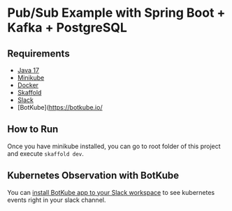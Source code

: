 # Pub/Sub Example with Spring Boot + Kafka + PostgreSQL

## Requirements
- [Java 17](https://www.oracle.com/java/technologies/javase/jdk17-archive-downloads.html)
- [Minikube](https://minikube.sigs.k8s.io/docs/start/)
- [Docker](https://www.docker.com/)
- [Skaffold](https://skaffold.dev/)
- [Slack](https://slack.com/beta/mac)
- [BotKube](https://botkube.io/

## How to Run
Once you have minikube installed, you can go to root folder of this project and execute `skaffold dev`.

## Kubernetes Observation with BotKube
You can [install BotKube app to your Slack workspace](https://botkube.io/installation/slack/) to see kubernetes events right in your slack channel.

